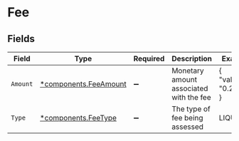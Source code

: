 # Fee


## Fields

| Field                                                         | Type                                                          | Required                                                      | Description                                                   | Example                                                       |
| ------------------------------------------------------------- | ------------------------------------------------------------- | ------------------------------------------------------------- | ------------------------------------------------------------- | ------------------------------------------------------------- |
| `Amount`                                                      | [*components.FeeAmount](../../models/components/feeamount.md) | :heavy_minus_sign:                                            | Monetary amount associated with the fee                       | {<br/>"value": "0.25"<br/>}                                   |
| `Type`                                                        | [*components.FeeType](../../models/components/feetype.md)     | :heavy_minus_sign:                                            | The type of fee being assessed                                | LIQUIDITY                                                     |